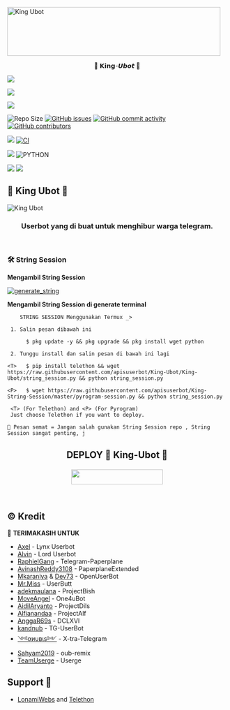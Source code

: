 <a href="https://cooltext.com"><img src="https://images.cooltext.com/5525856.gif" width="489" height="112" alt="King Ubot" /></a>
<p align="center"> 👑 𝗞𝗶𝗻𝗴-𝙐𝙗𝙤𝙩 👑</p>
<p align="left">
  <a href="https://github.com/apisuserbot/King-Ubot/fork"><img src="https://img.shields.io/github/forks/apisuserbot/King-Ubot?label=Fork&style=social"></a>
  </p>
<p align="left">
  <a href="https://github.com/apisuserbot/King-Ubot"><img src="https://img.shields.io/github/stars/apisuserbot/King-Ubot?style=social"></a>
  </p>
<p align="left">
  <a href="https://github.com/apisuserbot/King-Ubot/blob/King-Ubot/LICENSE"><img src="https://img.shields.io/github/license/apisuserbot/Lynx-Userbot?&style=social&logo=github">
  </a></p>

![Repo Size](https://img.shields.io/github/repo-size/apisuserbot/King-Ubot?&style=plastic&logo=github)
[![GitHub issues](https://img.shields.io/github/issues/apisuserbot/King-Ubot?&style=plastic&logo=github)](https://github.com/apisuserbot/King-Ubot/issues)
[![GitHub commit activity](https://img.shields.io/github/commit-activity/m/apisuserbot/King-Ubot?&style=plastic&logo=github)](https://github.com/apisuserbot/King-Ubot/graphs/commit-activity)
[![GitHub contributors](https://img.shields.io/github/contributors/apisuserbot/King-Ubot?&style=plastic&logo=github)](https://GitHub.com/apisuserbot/King-Ubot/graphs/contributors/)
<p align="justify">
<a href="https://github.com/apisuserbot/King-Ubot/commits/King-Ubot"><img src="https://img.shields.io/github/last-commit/apisuserbot/King-Ubot?color=ff69b4&logo=github&logoColor=ff69b4&style=for-the-badge" /></a>
<a href="https://github.com/apisuserbot/King-Ubot/actions/workflows/main.yml"><img src="https://img.shields.io/github/workflow/status/apisuserbot/King-Ubot/CI/Lynx-Userbot?style=for-the-badge&logo=github-actions&logoColor=aqua" alt="CI" /></a>
</p>
<p align="justify">
<a href="https://pypi.org/project/Telethon/"><img src="https://img.shields.io/pypi/v/telethon?color=important&label=telethon&logo=python&logoColor=brightgreen&style=for-the-badge" /></a>
<img alt="PYTHON" src="https://img.shields.io/badge/PYTHON-v3.9.4-white?style=for-the-badge&logo=appveyor"/>
</p>
<p align="left">
<a href="https://hub.docker.com/r/apiskinguserbot/kingubot"> <img src="https://img.shields.io/docker/image-size/apisuserbot/kingubot/Buster?label=docker%20image%20size&logo=docker&style=for-the-badge" /></a>
<a href="https://hub.docker.com/r/apiskinguserbot/kingubot/tags"> <img src="https://img.shields.io/docker/v/apiskinguserbot/kingubot/Buster?label=docker%20version&logo=docker&style=for-the-badge" /></a>
</p>

## 👑 King Ubot 👑
![King Ubot](https://telegra.ph/file/b5b215e269905a5c77537.jpg)

<h3 align="center">Userbot yang di buat untuk menghibur warga telegram.</h3>
<p align="center">&nbsp;</p>


### 🛠️ String Session

**Mengambil String Session**

<a href="https://replit.com/@apisuserbot/King-String-Session-1?v=1https://replit.com/@apisuserbot/King-String-Session-1?v=1"><img src="https://img.shields.io/badge/run-string__session.py-magenta?style=for-the-badge&logo=repl.it" alt="generate_string" /></a>

**Mengambil String Session di generate terminal**
```
    STRING SESSION Menggunakan Termux _>

 1. Salin pesan dibawah ini

      $ pkg update -y && pkg upgrade && pkg install wget python

 2. Tunggu install dan salin pesan di bawah ini lagi

<T>   $ pip install telethon && wget https://raw.githubusercontent.com/apisuserbot/King-Ubot/King-Ubot/string_session.py && python string_session.py

<P>   $ wget https://raw.githubusercontent.com/apisuserbot/King-String-Session/master/pyrogram-session.py && python string_session.py

 <T> (For Telethon) and <P> (For Pyrogram)
 Just choose Telethon if you want to deploy.

📌 Pesan semat = Jangan salah gunakan String Session repo , String Session sangat penting, j

```

## <p align="center">DEPLOY 👑 King-Ubot 👑</p>

<p align="center"><a href="https://heroku.com/deploy?template=https://github.com/apisuserbot/King-Ubot/tree/King-Ubot"> <img src="https://img.shields.io/badge/Don't%20Click%20Bro-aqua?style=flat&logo=heroku" width="210" height="34.45" /></a></p>

<br>
</p>

## © Kredit 

 🙏 **TERIMAKASIH UNTUK**

*   [Axel](https://github.com/KENZO-404/Lynx-Userbot) - Lynx Userbot  
*   [Alvin](https://github.com/Zora24/Lord-Userbot) - Lord Userbot
*   [RaphielGang](https://github.com/RaphielGang) - Telegram-Paperplane
*   [AvinashReddy3108](https://github.com/AvinashReddy3108) - PaperplaneExtended
*   [Mkaraniya](https://github.com/mkaraniya) & [Dev73](https://github.com/Devp73) - OpenUserBot
*   [Mr.Miss](https://github.com/keselekpermen69) - UserButt
*   [adekmaulana](https://github.com/adekmaulana) - ProjectBish
*   [MoveAngel](https://github.com/MoveAngel) - One4uBot
*   [AidilAryanto](https://github.com/aidilaryanto) - ProjectDils 
*   [Alfianandaa](https://github.com/alfianandaa/ProjectAlf) - ProjectAlf
*   [AnggaR69s](https://github.com/GengKapak/DCLXVI) - DCLXVI
*   [kandnub](https://github.com/kandnub) - TG-UserBot
*   [༺αиυвιѕ༻](https://github.com/Dark-Princ3) - X-tra-Telegram
*   [Sahyam2019](https://github.com/sahyam2019/oub-remix) - oub-remix
*   [TeamUserge](https://github.com/UsergeTeam/Userge) - Userge


## Support 🚀
*   [LonamiWebs](https://github.com/LonamiWebs/) and [Telethon](https://github.com/LonamiWebs/Telethon)

